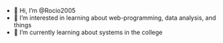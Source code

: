 - 👋 Hi, I’m @Rocio2005
- 👀 I’m interested in learning about web-programming, data analysis, and things
- 🌱 I’m currently learning about systems in the college

<!---
Rocio2005/Rocio2005 is a ✨ special ✨ repository because its `README.md` (this file) appears on your GitHub profile.
You can click the Preview link to take a look at your changes.
--->
